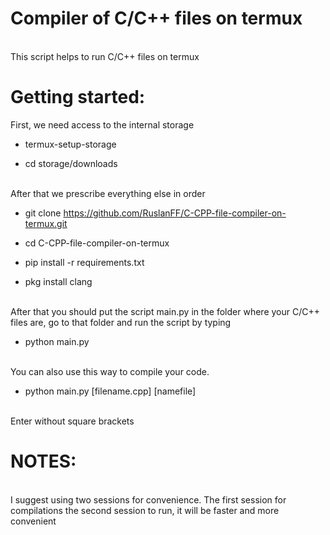 # Compiler of C/C++ files on termux 

<br> This script helps to run C/C++ files on termux

# Getting started:

  First, we need access to the internal storage

  + termux-setup-storage  

  + cd storage/downloads

  

 <br>After that we prescribe everything else in order

 + git clone https://github.com/RuslanFF/C-CPP-file-compiler-on-termux.git

 + cd C-CPP-file-compiler-on-termux

 + pip install -r requirements.txt 

 + pkg install clang

 

 <br> After that you should put the script main.py in the folder where your C/C++ files are, go to that folder and run the script by typing

 + python main.py
 
 <br> You can also use this way to compile your code.
 + python main.py [filename.cpp] [namefile] 
 
 <br> Enter without square brackets 
 


 # NOTES:
<br> I suggest using two sessions for convenience. The first session for compilations the second session to run, it will be faster and more convenient 
 
